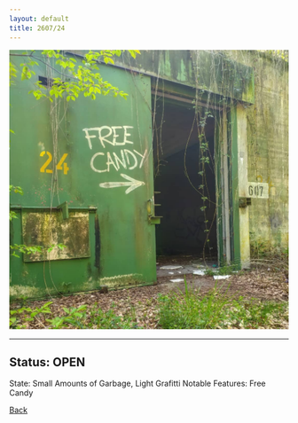 ```yaml
---
layout: default
title: 2607/24
---
```

![image](https://raw.githubusercontent.com/Feuerstern3001/feuerstern3001.github.io/main/forest/bunker/2607-24.jpg)

* * *

## Status: OPEN

State: Small Amounts of Garbage, Light Grafitti
Notable Features: Free Candy

[Back](bunker.md/.)
